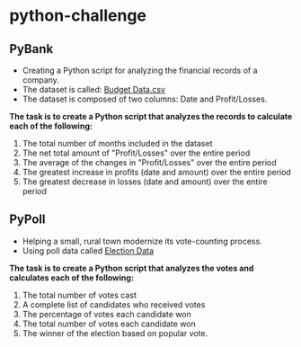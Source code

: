 # python-challenge


## PyBank
- Creating a Python script for analyzing the financial records of a company.
- The dataset is called: [Budget Data.csv](https://rice.bootcampcontent.com/Rice-Coding-Bootcamp/RICEHOU201902DATA2/raw/master/hw/03-Python/Instructions/PyBank/Resources/budget_data.csv)
- The dataset is composed of two columns: Date and Profit/Losses.


**The task is to create a Python script that analyzes the records to calculate each of the following:**
1. The total number of months included in the dataset
2. The net total amount of "Profit/Losses" over the entire period
3. The average of the changes in "Profit/Losses" over the entire period
4. The greatest increase in profits (date and amount) over the entire period
5. The greatest decrease in losses (date and amount) over the entire period


## PyPoll
- Helping a small, rural town modernize its vote-counting process.
- Using poll data called [Election Data](https://rice.bootcampcontent.com/Rice-Coding-Bootcamp/RICEHOU201902DATA2/raw/master/hw/03-Python/Instructions/PyPoll/Resources/election_data.csv)


**The task is to create a Python script that analyzes the votes and calculates each of the following:**
1. The total number of votes cast
2. A complete list of candidates who received votes
3. The percentage of votes each candidate won
4. The total number of votes each candidate won
5. The winner of the election based on popular vote.




